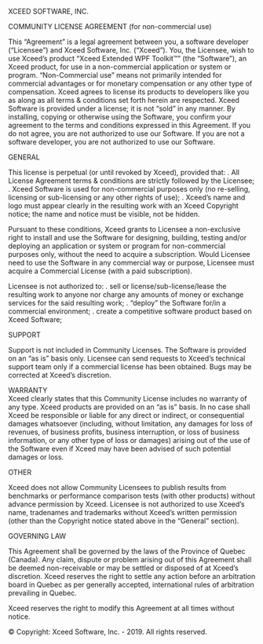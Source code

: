 XCEED SOFTWARE, INC.

COMMUNITY LICENSE AGREEMENT
(for non-commercial use)

This “Agreement” is a legal agreement between you, a software developer (“Licensee”) and Xceed Software, Inc. (“Xceed”). 
You, the Licensee, wish to use Xceed’s product “Xceed Extended WPF Toolkit™” (the “Software”), an Xceed product, for use 
in a non-commercial application or system or program. “Non-Commercial use” means not primarily intended for commercial 
advantages or for monetary compensation or any other type of compensation. 
Xceed agrees to license its products to developers like you as along as all terms & conditions set forth herein are
respected. Xceed Software is provided under a license; it is not “sold” in any manner.
By installing, copying or otherwise using the Software, you confirm your agreement to the terms and conditions expressed 
in this Agreement. If you do not agree, you are not authorized to use our Software. If you are not a software developer, 
you are not authorized to use our Software.

GENERAL

This license is perpetual (or until revoked by Xceed), provided that:
. All License Agreement terms & conditions are strictly followed by the Licensee;
. Xceed Software is used for non-commercial purposes only (no re-selling, licensing or sub-licensing or any other rights 
of use);
. Xceed’s name and logo must appear clearly in the resulting work with an Xceed Copyright notice; the name and notice 
must be visible, not be hidden.

Pursuant to these conditions, Xceed grants to Licensee a non-exclusive right to install and use the Software for 
designing, building, testing and/or deploying an application or system or program for non-commercial purposes only, 
without the need to acquire a subscription. Would Licensee need to use the Software in any commercial way or purpose, 
Licensee must acquire a Commercial License (with a paid subscription).

Licensee is not authorized to:
. sell or license/sub-license/lease the resulting work to anyone nor charge any amounts of money or exchange services 
for the said resulting work;
. “deploy” the Software for/in a commercial environment;
. create a competitive software product based on Xceed Software;

SUPPORT

Support is not included in Community Licenses. The Software is provided on an “as is” basis only. Licensee can send 
requests to Xceed’s technical support team only if a commercial license has been obtained. Bugs may be corrected at 
Xceed’s discretion. 

WARRANTY  
Xceed clearly states that this Community License includes no warranty of any type. Xceed products are provided 
on an “as is” basis. In no case shall Xceed be responsible or liable for any direct or indirect, or consequential 
damages whatsoever (including, without limitation, any damages for loss of revenues, of business profits, business 
interruption, or loss of business information, or any other type of loss or damages) arising out of the use of the 
Software even if Xceed may have been advised of such potential damages or loss.

OTHER

Xceed does not allow Community Licensees to publish results from benchmarks or performance comparison tests (with 
other products) without advance permission by Xceed. Licensee is not authorized to use Xceed’s name, tradenames 
and trademarks without Xceed’s written permission (other than the Copyright notice stated above in the “General” 
section). 

GOVERNING LAW

This Agreement shall be governed by the laws of the Province of Quebec (Canada). Any claim, dispute or problem 
arising out of this Agreement shall be deemed non-receivable or may be settled or disposed of at Xceed’s discretion. 
Xceed reserves the right to settle any action before an arbitration board in Quebec as per generally accepted, 
international rules of arbitration prevailing in Quebec.       

Xceed reserves the right to modify this Agreement at all times without notice. 

© Copyright: Xceed Software, Inc. - 2019. All rights reserved.


